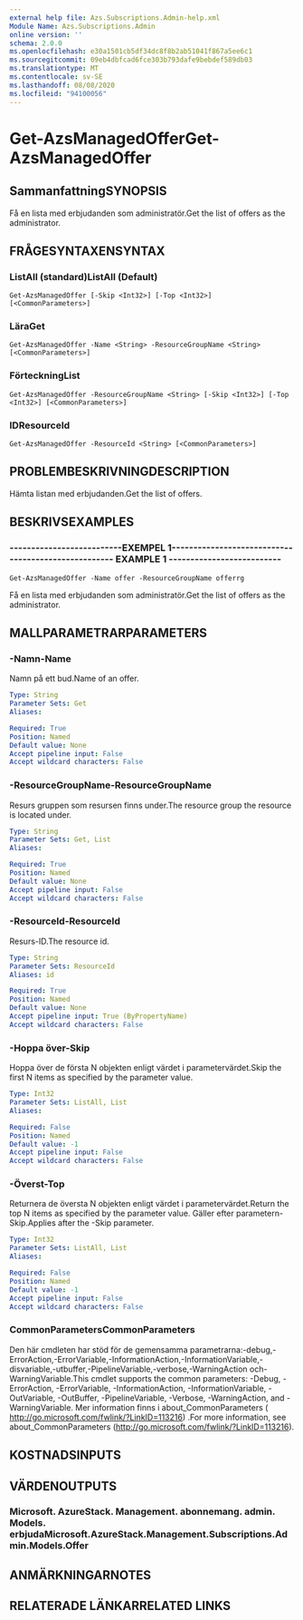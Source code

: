 ```yaml
---
external help file: Azs.Subscriptions.Admin-help.xml
Module Name: Azs.Subscriptions.Admin
online version: ''
schema: 2.0.0
ms.openlocfilehash: e30a1501cb5df34dc8f8b2ab51041f867a5ee6c1
ms.sourcegitcommit: 09eb4dbfcad6fce303b793dafe9bebdef589db03
ms.translationtype: MT
ms.contentlocale: sv-SE
ms.lasthandoff: 08/08/2020
ms.locfileid: "94100056"
---
```

# <span data-ttu-id="6eda6-101">Get-AzsManagedOffer</span><span class="sxs-lookup"><span data-stu-id="6eda6-101">Get-AzsManagedOffer</span></span>

## <span data-ttu-id="6eda6-102">Sammanfattning</span><span class="sxs-lookup"><span data-stu-id="6eda6-102">SYNOPSIS</span></span>
<span data-ttu-id="6eda6-103">Få en lista med erbjudanden som administratör.</span><span class="sxs-lookup"><span data-stu-id="6eda6-103">Get the list of offers as the administrator.</span></span>

## <span data-ttu-id="6eda6-104">FRÅGESYNTAXEN</span><span class="sxs-lookup"><span data-stu-id="6eda6-104">SYNTAX</span></span>

### <span data-ttu-id="6eda6-105">ListAll (standard)</span><span class="sxs-lookup"><span data-stu-id="6eda6-105">ListAll (Default)</span></span>
```
Get-AzsManagedOffer [-Skip <Int32>] [-Top <Int32>] [<CommonParameters>]
```

### <span data-ttu-id="6eda6-106">Lära</span><span class="sxs-lookup"><span data-stu-id="6eda6-106">Get</span></span>
```
Get-AzsManagedOffer -Name <String> -ResourceGroupName <String> [<CommonParameters>]
```

### <span data-ttu-id="6eda6-107">Förteckning</span><span class="sxs-lookup"><span data-stu-id="6eda6-107">List</span></span>
```
Get-AzsManagedOffer -ResourceGroupName <String> [-Skip <Int32>] [-Top <Int32>] [<CommonParameters>]
```

### <span data-ttu-id="6eda6-108">ID</span><span class="sxs-lookup"><span data-stu-id="6eda6-108">ResourceId</span></span>
```
Get-AzsManagedOffer -ResourceId <String> [<CommonParameters>]
```

## <span data-ttu-id="6eda6-109">PROBLEMBESKRIVNING</span><span class="sxs-lookup"><span data-stu-id="6eda6-109">DESCRIPTION</span></span>
<span data-ttu-id="6eda6-110">Hämta listan med erbjudanden.</span><span class="sxs-lookup"><span data-stu-id="6eda6-110">Get the list of offers.</span></span>

## <span data-ttu-id="6eda6-111">BESKRIVS</span><span class="sxs-lookup"><span data-stu-id="6eda6-111">EXAMPLES</span></span>

### <span data-ttu-id="6eda6-112">--------------------------EXEMPEL 1--------------------------</span><span class="sxs-lookup"><span data-stu-id="6eda6-112">-------------------------- EXAMPLE 1 --------------------------</span></span>
```
Get-AzsManagedOffer -Name offer -ResourceGroupName offerrg
```

<span data-ttu-id="6eda6-113">Få en lista med erbjudanden som administratör.</span><span class="sxs-lookup"><span data-stu-id="6eda6-113">Get the list of offers as the administrator.</span></span>

## <span data-ttu-id="6eda6-114">MALLPARAMETRAR</span><span class="sxs-lookup"><span data-stu-id="6eda6-114">PARAMETERS</span></span>

### <span data-ttu-id="6eda6-115">-Namn</span><span class="sxs-lookup"><span data-stu-id="6eda6-115">-Name</span></span>
<span data-ttu-id="6eda6-116">Namn på ett bud.</span><span class="sxs-lookup"><span data-stu-id="6eda6-116">Name of an offer.</span></span>

```yaml
Type: String
Parameter Sets: Get
Aliases: 

Required: True
Position: Named
Default value: None
Accept pipeline input: False
Accept wildcard characters: False
```

### <span data-ttu-id="6eda6-117">-ResourceGroupName</span><span class="sxs-lookup"><span data-stu-id="6eda6-117">-ResourceGroupName</span></span>
<span data-ttu-id="6eda6-118">Resurs gruppen som resursen finns under.</span><span class="sxs-lookup"><span data-stu-id="6eda6-118">The resource group the resource is located under.</span></span>

```yaml
Type: String
Parameter Sets: Get, List
Aliases: 

Required: True
Position: Named
Default value: None
Accept pipeline input: False
Accept wildcard characters: False
```

### <span data-ttu-id="6eda6-119">-ResourceId</span><span class="sxs-lookup"><span data-stu-id="6eda6-119">-ResourceId</span></span>
<span data-ttu-id="6eda6-120">Resurs-ID.</span><span class="sxs-lookup"><span data-stu-id="6eda6-120">The resource id.</span></span>

```yaml
Type: String
Parameter Sets: ResourceId
Aliases: id

Required: True
Position: Named
Default value: None
Accept pipeline input: True (ByPropertyName)
Accept wildcard characters: False
```

### <span data-ttu-id="6eda6-121">-Hoppa över</span><span class="sxs-lookup"><span data-stu-id="6eda6-121">-Skip</span></span>
<span data-ttu-id="6eda6-122">Hoppa över de första N objekten enligt värdet i parametervärdet.</span><span class="sxs-lookup"><span data-stu-id="6eda6-122">Skip the first N items as specified by the parameter value.</span></span>

```yaml
Type: Int32
Parameter Sets: ListAll, List
Aliases: 

Required: False
Position: Named
Default value: -1
Accept pipeline input: False
Accept wildcard characters: False
```

### <span data-ttu-id="6eda6-123">-Överst</span><span class="sxs-lookup"><span data-stu-id="6eda6-123">-Top</span></span>
<span data-ttu-id="6eda6-124">Returnera de översta N objekten enligt värdet i parametervärdet.</span><span class="sxs-lookup"><span data-stu-id="6eda6-124">Return the top N items as specified by the parameter value.</span></span>
<span data-ttu-id="6eda6-125">Gäller efter parametern-Skip.</span><span class="sxs-lookup"><span data-stu-id="6eda6-125">Applies after the -Skip parameter.</span></span>

```yaml
Type: Int32
Parameter Sets: ListAll, List
Aliases: 

Required: False
Position: Named
Default value: -1
Accept pipeline input: False
Accept wildcard characters: False
```

### <span data-ttu-id="6eda6-126">CommonParameters</span><span class="sxs-lookup"><span data-stu-id="6eda6-126">CommonParameters</span></span>
<span data-ttu-id="6eda6-127">Den här cmdleten har stöd för de gemensamma parametrarna:-debug,-ErrorAction,-ErrorVariable,-InformationAction,-InformationVariable,-disvariable,-utbuffer,-PipelineVariable,-verbose,-WarningAction och-WarningVariable.</span><span class="sxs-lookup"><span data-stu-id="6eda6-127">This cmdlet supports the common parameters: -Debug, -ErrorAction, -ErrorVariable, -InformationAction, -InformationVariable, -OutVariable, -OutBuffer, -PipelineVariable, -Verbose, -WarningAction, and -WarningVariable.</span></span> <span data-ttu-id="6eda6-128">Mer information finns i about_CommonParameters ( http://go.microsoft.com/fwlink/?LinkID=113216) .</span><span class="sxs-lookup"><span data-stu-id="6eda6-128">For more information, see about_CommonParameters (http://go.microsoft.com/fwlink/?LinkID=113216).</span></span>

## <span data-ttu-id="6eda6-129">KOSTNADS</span><span class="sxs-lookup"><span data-stu-id="6eda6-129">INPUTS</span></span>

## <span data-ttu-id="6eda6-130">VÄRDEN</span><span class="sxs-lookup"><span data-stu-id="6eda6-130">OUTPUTS</span></span>

### <span data-ttu-id="6eda6-131">Microsoft. AzureStack. Management. abonnemang. admin. Models. erbjuda</span><span class="sxs-lookup"><span data-stu-id="6eda6-131">Microsoft.AzureStack.Management.Subscriptions.Admin.Models.Offer</span></span>

## <span data-ttu-id="6eda6-132">ANMÄRKNINGAR</span><span class="sxs-lookup"><span data-stu-id="6eda6-132">NOTES</span></span>

## <span data-ttu-id="6eda6-133">RELATERADE LÄNKAR</span><span class="sxs-lookup"><span data-stu-id="6eda6-133">RELATED LINKS</span></span>

